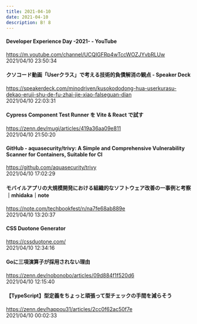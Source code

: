 ```yaml
---
title: 2021-04-10
date: 2021-04-10
description: B! 8
---
```


#### Developer Experience Day -2021- - YouTube
https://m.youtube.com/channel/UCQIGFRp4wTccWOZJYvbRLUw<br>
2021/04/10 23:50:34<br>


#### クソコード動画「Userクラス」で考える技術的負債解消の観点 - Speaker Deck
https://speakerdeck.com/minodriven/kusokododong-hua-userkurasu-dekao-eruji-shu-de-fu-zhai-jie-xiao-falseguan-dian<br>
2021/04/10 22:03:31<br>


#### Cypress Component Test Runner を Vite & React で試す
https://zenn.dev/mugi/articles/419a36aa09e811<br>
2021/04/10 21:50:20<br>


#### GitHub - aquasecurity/trivy: A Simple and Comprehensive Vulnerability Scanner for Containers, Suitable for CI
https://github.com/aquasecurity/trivy<br>
2021/04/10 17:02:29<br>


#### モバイルアプリの大規模開発における組織的なソフトウェア改善の一事例と考察｜mhidaka｜note
https://note.com/techbookfest/n/na7fe68ab889e<br>
2021/04/10 13:20:37<br>


#### CSS Duotone Generator
https://cssduotone.com/<br>
2021/04/10 12:34:16<br>


#### Goに三項演算子が採用されない理由
https://zenn.dev/nobonobo/articles/09d884f1f520d6<br>
2021/04/10 12:15:40<br>


#### 【TypeScript】型定義をちょっと頑張って型チェックの手間を減らそう
https://zenn.dev/happou31/articles/2cc0f62ac50f7e<br>
2021/04/10 00:02:33<br>


